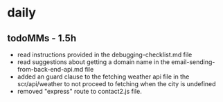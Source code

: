 # daily

## todoMMs - 1.5h

* read instructions provided in the debugging-checklist.md file
* read suggestions about getting a domain name in the email-sending-from-back-end-api.md file
* added an guard clause to the fetching weather api file in the scr/api/weather to not proceed to fetching when the city is undefined
* removed "express" route to contact2.js file.